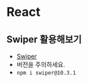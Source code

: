 # React

## Swiper 활용해보기

- [Swiper](https://swiperjs.com/demos)
- 버전을 주의하세요.
- `npm i swiper@10.3.1`
